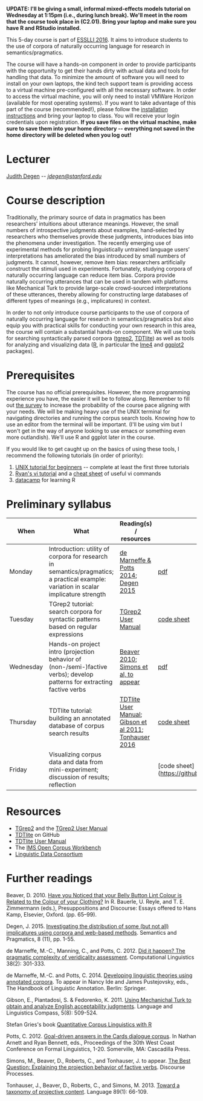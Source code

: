 **UPDATE: I'll be giving a small, informal mixed-effects models tutorial on Wednesday at 1:15pm (i.e., during lunch break). We'll meet in the room that the course took place in (C2.01). Bring your laptop and make sure you have R and RStudio installed.**

This 5-day course is part of [ESSLLI 2016](http://esslli2016.unibz.it/). It aims to introduce students to the use of corpora of naturally occurring language for research in semantics/pragmatics.

The course will have a hands-on component in order to provide participants with the opportunity to get their hands dirty with actual data and tools for handling that data. To minimize the amount of software you will need to install on your own laptops, the kind tech support team is providing access to a virtual machine pre-configured with all the necessary software. In order to access the virtual machine, you will only need to install VMWare Horizon (available for most operating systems). If you want to take advantage of this part of the course (recommended!), please follow the [installation instructions](https://wiki.inf.unibz.it/public/vdi_labs#your_pcmacandriodioslinux_device) and bring your laptop to class. You will receive your login credentials upon registration. **If you save files on the virtual machine, make sure to save them into your home directory -- everything not saved in the home directory will be deleted when you log out!**

# Lecturer

[Judith Degen](https://sites.google.com/site/judithdegen/) -- *jdegen@stanford.edu*

# Course description

Traditionally, the primary source of data in pragmatics has been researchers’ intuitions about utterance meanings. However, the small numbers of introspective judgments about examples, hand-selected by researchers who themselves provide these judgments, introduces bias into the  phenomena under investigation.  The recently emerging use of experimental methods for probing linguistically untrained  language users’ interpretations has ameliorated the bias introduced by small numbers of judgments. It cannot, however, remove item bias: researchers  artificially construct the stimuli used in experiments. Fortunately, studying corpora of naturally occurring language can reduce item bias. Corpora provide naturally occurring utterances that can be used in tandem with platforms like Mechanical Turk to provide large-scale crowd-sourced interpretations of these utterances, thereby allowing for constructing large databases of different types of meanings (e.g., implicatures) in context. 

In order to not only introduce course participants to the use of corpora of naturally occurring language for research in semantics/pragmatics but also equip you with practical skills for conducting your own research in this area, the course will contain a substantial hands-on component. We will use tools for searching syntactically parsed corpora ([tgrep2](https://tedlab.mit.edu/~dr/Tgrep2/), [TDTlite](https://github.com/thegricean/TDTlite/)) as well as tools for analyzing and visualizing data ([R](https://www.r-project.org/), in particular the [lme4](https://cran.r-project.org/web/packages/lme4/lme4.pdf) and [ggplot2](http://ggplot2.org/) packages). 

# Prerequisites

The course has no official prerequisites. However, the more programming experience you have, the easier it will be to follow along. Remember to fill out [the survey](https://docs.google.com/forms/d/e/1FAIpQLSeEFAbBObNEkY4VoCX4Vbj4D-6NwhCMXoyN3GnVhe6Jv4srtg/viewform) to increase the probability of the course pace aligning with your needs.
We will be making heavy use of the UNIX terminal for navigating directories and running the corpus search tools. Knowing how to use an editor from the terminal will be important. (I'll be using vim but I won't get in the way of anyone looking to use emacs or something even more outlandish). We'll use R and ggplot later in the course.

If you would like to get caught up on the basics of using these tools, I recommend the following tutorials (in order of priority):

1. [UNIX tutorial for beginners](http://www.ee.surrey.ac.uk/Teaching/Unix/) -- complete at least the first three tutorials
2. [Ryan's vi tutorial](http://ryanstutorials.net/linuxtutorial/vi.php) and a [cheat sheet](http://www.lagmonster.org/docs/vi.html) of useful vi commands
3. [datacamp](https://www.datacamp.com/) for learning R

# Preliminary syllabus

When        | What               | Reading(s) / resources | Slides
---------- | ------------------ | ---------------------- | -------
Monday     | Introduction: utility of corpora for research in semantics/pragmatics; a practical example: variation in scalar implicature strength| [de Marneffe & Potts 2014](http://web.stanford.edu/~cgpotts/papers/demarneffe-potts-lingann.pdf); [Degen 2015](http://semprag.org/article/view/sp.8.11) | [pdf](https://github.com/thegricean/esslli2016_corpuspragmatics/blob/master/slides/day1_corpora.pdf)
Tuesday | TGrep2 tutorial: search corpora for syntactic patterns based on regular expressions | [TGrep2 User Manual](https://tedlab.mit.edu/~dr/Tgrep2/tgrep2.pdf) | [code sheet](https://github.com/thegricean/esslli2016_corpuspragmatics/blob/master/code_sheets/tgrep2.md)
Wednesday | Hands-on project intro (projection behavior of (non-/semi-)factive verbs); develop patterns for extracting factive verbs | [Beaver 2010](https://www.researchgate.net/publication/2840852_Have_you_noticed_that_your_Belly_Button_Lint_colour_is_related_to_the_colour_of_your_clothing); [Simons et al, to appear](http://www.cmu.edu/dietrich/philosophy/docs/simons/BestQuestion-Resubmission-FormattedForPosting-6-8-15.pdf) | [pdf](https://github.com/thegricean/esslli2016_corpuspragmatics/blob/master/slides/day234_factives.pdf)
Thursday | TDTlite tutorial: building an annotated database of corpus search results | [TDTlite User Manual](https://github.com/thegricean/TDTlite/blob/master/docs/tdt_manual.pdf); [Gibson et al 2011](https://github.com/thegricean/esslli2016_corpuspragmatics/blob/master/readings/gibson2011.pdf); [Tonhauser 2016](https://github.com/thegricean/esslli2016_corpuspragmatics/blob/master/readings/tonhauser-salt26.pdf)| [code sheet](https://github.com/thegricean/esslli2016_corpuspragmatics/blob/master/code_sheets/tdtlite.md)
Friday | Visualizing corpus data and data from mini-experiment; discussion of results; reflection | | [code sheet](https://github.com/thegricean/esslli2016_corpuspragmatics/blob/master/code_sheets/r.md

# Resources

- [TGrep2](https://tedlab.mit.edu/~dr/Tgrep2/) and the [TGrep2 User Manual](https://tedlab.mit.edu/~dr/Tgrep2/tgrep2.pdf)
- [TDTlite](https://github.com/thegricean/TDTlite) on GitHub
- [TDTlite User Manual](https://github.com/thegricean/TDTlite/blob/master/docs/tdt_manual.pdf)
- The [IMS Open Corpus Workbench](http://cwb.sourceforge.net/)
- [Linguistic Data Consortium](https://www.ldc.upenn.edu/language-resources/data)

# Further readings

Beaver, D. 2010. [Have you Noticed that your Belly Button Lint Colour is Related to the Colour of your Clothing?](https://www.researchgate.net/publication/2840852_Have_you_noticed_that_your_Belly_Button_Lint_colour_is_related_to_the_colour_of_your_clothing) In R. Bauerle, U. Reyle, and T. E. Zimmermann (eds.), Presuppositions and Discourse: Essays offered to Hans Kamp, Elsevier, Oxford. (pp. 65–99).

Degen, J. 2015. [Investigating the distribution of some (but not all) implicatures using corpora and web-based methods](http://semprag.org/article/view/sp.8.11). Semantics and Pragmatics, 8 (11), pp. 1-55.

de Marneffe, M.-C., Manning, C., and Potts, C. 2012. [Did it happen? The pragmatic complexity of veridicality assessment](http://aclweb.org/anthology/J/J12/J12-2003.pdf). Computational Linguistics 38(2): 301-333.

de Marneffe, M.-C. and Potts, C. 2014. [Developing linguistic theories using annotated corpora](http://web.stanford.edu/~cgpotts/papers/demarneffe-potts-lingann.pdf). To appear in Nancy Ide and James Pustejovsky, eds., The Handbook of Linguistic Annotation. Berlin: Springer.

Gibson, E., Piantadosi, S. & Fedorenko, K. 2011. [Using Mechanichal Turk to obtain and analyze English acceptability judgments](https://github.com/thegricean/esslli2016_corpuspragmatics/blob/master/readings/gibson2011.pdf). Language and Linguistics Compass, 5(8): 509-524.

Stefan Gries's book [Quantitative Corpus Linguistics with R](https://www.routledge.com/Quantitative-Corpus-Linguistics-with-R-A-Practical-Introduction-2nd-Edition/Gries/p/book/9781138816275)

Potts, C. 2012. [Goal-driven answers in the Cards dialogue corpus](http://www.lingref.com/cpp/wccfl/30/abstract2800.html). In Nathan Arnett and Ryan Bennett, eds., Proceedings of the 30th West Coast Conference on Formal Linguistics, 1-20. Somerville, MA: Cascadilla Press. 

Simons, M., Beaver, D., Roberts, C., and Tonhauser, J. to appear. [The Best Question: Explaining the projection behavior of factive verbs](http://www.cmu.edu/dietrich/philosophy/docs/simons/BestQuestion-Resubmission-FormattedForPosting-6-8-15.pdf). Discourse Processes.

Tonhauser, J., Beaver, D., Roberts, C., and Simons, M. 2013. [Toward a taxonomy of projective content](http://www.ling.ohio-state.edu/~judith/Tonhauser-etal.pdf). Language 89(1): 66-109.